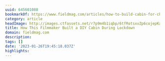 ```yaml
---
uuid: 645601088
bookmarkOf: https://www.fieldmag.com/articles/how-to-build-cabin-for-cheap-diy-timelapse-video
category: article
headImage: http://images.ctfassets.net/r7p9m4b1iqbp/6tfRotsxvZp6cojepKa6Td/d15cf38d91f947791f2d85bb8704016c/DIY-Cabin-Interview-Graeme-Jenvey-16.jpg?w=1000
title: How This Filmmaker Built a DIY Cabin During Lockdown
domain: fieldmag.com
description: 
tags: []
date: '2023-01-26T19:45:18.037Z'
highlights: 
---
```



